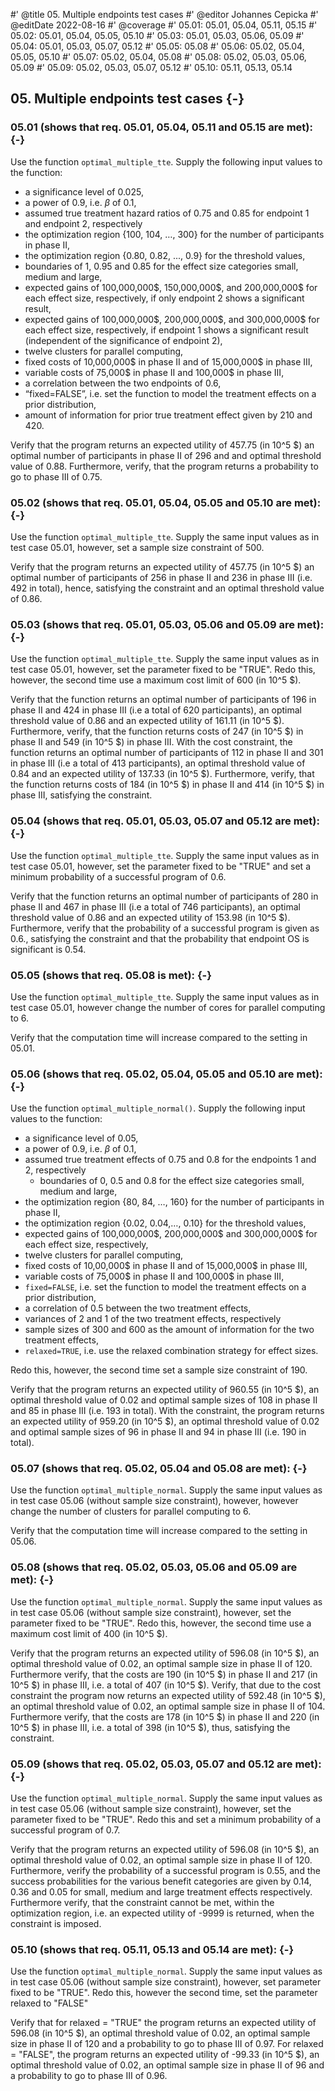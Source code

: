 #' @title 05. Multiple endpoints test cases
#' @editor Johannes Cepicka
#' @editDate 2022-08-16
#' @coverage
#' 05.01: 05.01, 05.04, 05.11, 05.15
#' 05.02: 05.01, 05.04, 05.05, 05.10
#' 05.03: 05.01, 05.03, 05.06, 05.09
#' 05.04: 05.01, 05.03, 05.07, 05.12
#' 05.05: 05.08
#' 05.06: 05.02, 05.04, 05.05, 05.10
#' 05.07: 05.02, 05.04, 05.08
#' 05.08: 05.02, 05.03, 05.06, 05.09
#' 05.09: 05.02, 05.03, 05.07, 05.12
#' 05.10: 05.11, 05.13, 05.14


##  05. Multiple endpoints test cases {-}

### 05.01 (shows that req. 05.01, 05.04, 05.11 and 05.15 are met): {-}
Use the function `optimal_multiple_tte`. Supply the following input values to the function:

  * a significance level of 0.025,
  * a power of 0.9, i.e. $\beta$ of 0.1,
  * assumed true treatment hazard ratios of 0.75 and 0.85 for endpoint 1 and endpoint 2, respectively
  * the optimization region {100, 104, …, 300} for the number of participants in phase II,
  * the optimization region {0.80, 0.82, ..., 0.9} for the threshold values,
  * boundaries of 1, 0.95 and 0.85 for the effect size categories small, medium and large,
  * expected gains of 100,000,000\$, 150,000,000\$, and 200,000,000\$ for each effect size, respectively, if only endpoint 2 shows a significant result,
  * expected gains of 100,000,000\$, 200,000,000\$, and 300,000,000\$ for each effect size, respectively, if endpoint 1 shows a significant result (independent of the significance of endpoint 2),
  * twelve clusters for parallel computing,
  * fixed costs of 10,000,000\$ in phase II and of 15,000,000\$ in phase III,
  * variable costs of 75,000\$ in phase II and 100,000\$ in phase III,
  * a correlation between the two endpoints of 0.6,
  * “fixed=FALSE”, i.e. set the function to model the treatment effects on a prior distribution,
  * amount of information for prior true treatment effect given by 210 and 420.
  
Verify that the program returns an expected utility of 457.75 (in 10^5 \$) an optimal number of participants in phase II of 296 and and optimal threshold value of 0.88. Furthermore, verify, that the program returns a probability to go to phase III of 0.75.

### 05.02 (shows that req. 05.01, 05.04, 05.05 and 05.10 are met): {-}
Use the function `optimal_multiple_tte`. Supply the same input values as in test case 05.01, however, set a sample size constraint of 500.

Verify that the program returns an expected utility of 457.75 (in 10^5 \$) an optimal number of participants of 256 in phase II and 236 in phase III (i.e. 492 in total), hence, satisfying the constraint and an optimal threshold value of 0.86. 

### 05.03 (shows that req. 05.01, 05.03, 05.06 and 05.09 are met): {-}
Use the function `optimal_multiple_tte`. Supply the same input values as in test case 05.01, however, set the parameter fixed to be "TRUE". Redo this, however, the second time use a maximum cost limit of 600 (in 10^5 \$).

Verify that the function returns an optimal number of participants of 196 in phase II and 424 in phase III (i.e a total of 620 participants), an optimal threshold value of 0.86 and an expected utility of 161.11 (in 10^5 \$). Furthermore, verify, that the function returns costs of 247 (in 10^5 \$) in phase II and 549 (in 10^5 \$) in phase III.
With the cost constraint, the function returns an optimal number of participants of 112 in phase II and 301 in phase III (i.e a total of 413 participants), an optimal threshold value of 0.84 and an expected utility of 137.33 (in 10^5 \$). Furthermore, verify, that the function returns costs of 184 (in 10^5 \$) in phase II and 414 (in 10^5 \$) in phase III, satisfying the constraint.

### 05.04 (shows that req. 05.01, 05.03, 05.07 and 05.12 are met): {-}
Use the function `optimal_multiple_tte`. Supply the same input values as in test case 05.01, however, set the parameter fixed to be "TRUE" and set a minimum probability of a successful program of 0.6. 

Verify that the function returns an optimal number of participants of 280 in phase II and 467 in phase III (i.e a total of 746 participants), an optimal threshold value of 0.86 and an expected utility of 153.98 (in 10^5 \$). Furthermore, verify that the probability of a successful program is given as 0.6., satisfying the constraint and that the probability that endpoint OS is significant is 0.54.

### 05.05 (shows that req. 05.08 is met): {-}
Use the function `optimal_multiple_tte`. Supply the same input values as in test case 05.01, however change the number of cores for parallel computing to 6.

Verify that the computation time will increase compared to the setting in 05.01.

### 05.06 (shows that req. 05.02, 05.04, 05.05 and 05.10 are met): {-}
Use the function `optimal_multiple_normal()`. Supply the following input values to the function:

  * a significance level of 0.05,
  * a power of 0.9, i.e. $\beta$ of 0.1,
  * assumed true treatment effects of 0.75 and 0.8 for the endpoints 1 and 2, respectively
    * boundaries of 0, 0.5 and 0.8 for the effect size categories small, medium and large,
  * the optimization region {80, 84, …, 160} for the number of participants in phase II,
  * the optimization region {0.02, 0.04,…, 0.10} for the threshold values,
  * expected gains of 100,000,000\$, 200,000,000\$ and 300,000,000\$ for each effect size, respectively,
  * twelve clusters for parallel computing,
  * fixed costs of 10,00,000\$ in phase II and of 15,000,000\$ in phase III,
  * variable costs of 75,000\$ in phase II and 100,000\$ in phase III,
  * `fixed=FALSE`, i.e. set the function to model the treatment effects on a prior distribution,
  * a correlation of 0.5 between the two treatment effects,
  * variances of 2 and 1 of the two treatment effects, respectively
  * sample sizes of 300 and 600 as the amount of information for the two treatment effects,
  * `relaxed=TRUE`, i.e. use the relaxed combination strategy for effect sizes.

Redo this, however, the second time set a sample size constraint of 190.
  
Verify that the program returns an expected utility of 960.55 (in 10^5 \$), an optimal threshold value of 0.02 and optimal sample sizes of 108 in phase II and 85 in phase III (i.e. 193 in total). 
With the constraint, the program returns an expected utility of 959.20 (in 10^5 \$), an optimal threshold value of 0.02 and optimal sample sizes of 96 in phase II and 94 in phase III (i.e. 190 in total).

### 05.07 (shows that req. 05.02, 05.04 and 05.08 are met): {-}
Use the function `optimal_multiple_normal`. Supply the same input values as in test case 05.06 (without sample size constraint), however, however change the number of clusters for parallel computing to 6. 

Verify that the computation time will increase compared to the setting in 05.06.

### 05.08 (shows that req. 05.02, 05.03, 05.06 and 05.09 are met): {-}
Use the function `optimal_multiple_normal`. Supply the same input values as in test case 05.06 (without sample size constraint), however, set the parameter fixed to be "TRUE". Redo this, however, the second time use a maximum cost limit of 400 (in 10^5 \$).

Verify that the program returns an expected utility of 596.08 (in 10^5 \$), an optimal threshold value of 0.02, an optimal sample size in phase II of 120. Furthermore verify, that the costs are 190 (in 10^5 \$) in phase II and 217 (in 10^5 \$) in phase III, i.e. a total of 407 (in 10^5 \$).
Verify, that due to the cost constraint the program now returns an expected utility of 592.48 (in 10^5 \$), an optimal threshold value of 0.02, an optimal sample size in phase II of 104. Furthermore verify, that the costs are 178 (in 10^5 \$) in phase II and 220 (in 10^5 \$) in phase III, i.e. a total of 398 (in 10^5 \$), thus, satisfying the constraint.

### 05.09 (shows that req. 05.02, 05.03, 05.07 and 05.12 are met): {-}
Use the function `optimal_multiple_normal`. Supply the same input values as in test case 05.06 (without sample size constraint), however, set the parameter fixed to be "TRUE". Redo this and set a minimum probability of a successful program of 0.7. 

Verify that the program returns an expected utility of 596.08 (in 10^5 \$), an optimal threshold value of 0.02, an optimal sample size in phase II of 120. Furthermore, verify the probability of a successful program is 0.55, and the success probabilities for the various benefit categories are given by 0.14, 0.36 and 0.05 for small, medium and large treatment effects respectively. 
Furthermore verify, that the constraint cannot be met, within the optimization region, i.e. an expected utility of -9999 is returned, when the constraint is imposed.

### 05.10 (shows that req. 05.11, 05.13 and 05.14 are met): {-}
Use the function `optimal_multiple_normal`. Supply the same input values as in test case 05.06 (without sample size constraint), however, set parameter fixed to be "TRUE". Redo this, however the second time, set the parameter relaxed to "FALSE"

Verify that for relaxed = "TRUE" the program returns an expected utility of 596.08 (in 10^5 \$), an optimal threshold value of 0.02, an optimal sample size in phase II of 120 and a probability to go to phase III of 0.97.
For relaxed = "FALSE", the program returns an expected utility of -99.33 (in 10^5 \$), an optimal threshold value of 0.02, an optimal sample size in phase II of 96 and a probability to go to phase III of 0.96.
